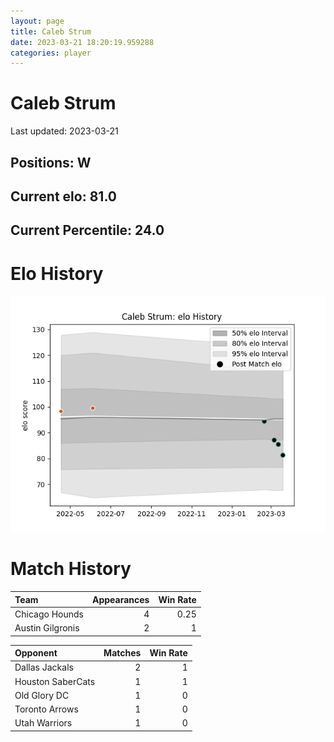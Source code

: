 ```yaml
---  
layout: page  
title: Caleb Strum  
date: 2023-03-21 18:20:19.959288  
categories: player  
---
```

# Caleb Strum


Last updated: 2023-03-21
## Positions: W

## Current elo: 81.0

## Current Percentile: 24.0

# Elo History


![elo history](history_CalebStrum.png)
# Match History


| Team             |   Appearances |   Win Rate |
|:-----------------|--------------:|-----------:|
| Chicago Hounds   |             4 |       0.25 |
| Austin Gilgronis |             2 |       1    |

| Opponent          |   Matches |   Win Rate |
|:------------------|----------:|-----------:|
| Dallas Jackals    |         2 |          1 |
| Houston SaberCats |         1 |          1 |
| Old Glory DC      |         1 |          0 |
| Toronto Arrows    |         1 |          0 |
| Utah Warriors     |         1 |          0 |